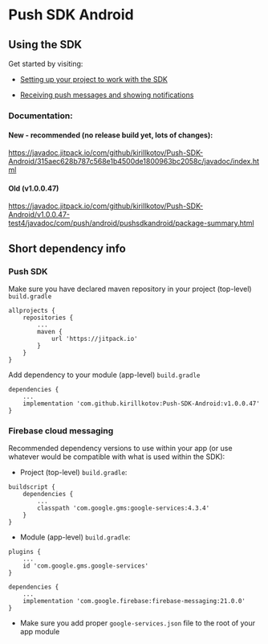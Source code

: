 # Push SDK Android

## Using the SDK

Get started by visiting:

* [Setting up your project to work with the SDK](https://github.com/kirillkotov/Push-SDK-Android/wiki/Setting-up-your-project-to-work-with-the-SDK)

* [Receiving push messages and showing notifications](https://github.com/kirillkotov/Push-SDK-Android/wiki/Receiving-push-messages-and-showing-notifications)

### Documentation:
#### New - recommended (no release build yet, lots of changes):
https://javadoc.jitpack.io/com/github/kirillkotov/Push-SDK-Android/315aec628b787c568e1b4500de1800963bc2058c/javadoc/index.html

#### Old (v1.0.0.47)
https://javadoc.jitpack.io/com/github/kirillkotov/Push-SDK-Android/v1.0.0.47-test4/javadoc/com/push/android/pushsdkandroid/package-summary.html

## Short dependency info

### Push SDK

Make sure you have declared maven repository in your project (top-level) `build.gradle`
```
allprojects {
    repositories {
        ...
        maven {
            url 'https://jitpack.io'
        }
    }
}
```
Add dependency to your module (app-level) `build.gradle`
```
dependencies {
    ...
    implementation 'com.github.kirillkotov:Push-SDK-Android:v1.0.0.47'
}
```

### Firebase cloud messaging

Recommended dependency versions to use within your app (or use whatever would be compatible with what is used within the SDK):
- Project (top-level) `build.gradle`:
```
buildscript {
    dependencies {
        ...
        classpath 'com.google.gms:google-services:4.3.4'
    }
}
```
- Module (app-level) `build.gradle`:
```
plugins {
    ...
    id 'com.google.gms.google-services'
}

dependencies {
    ...
    implementation 'com.google.firebase:firebase-messaging:21.0.0'
}
```
- Make sure you add proper `google-services.json` file to the root of your app module

